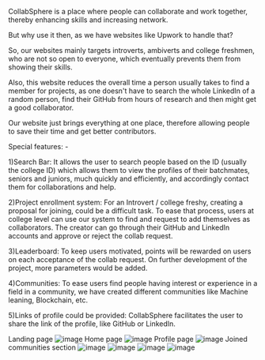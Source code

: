 
CollabSphere is a place where people can collaborate and work together, thereby enhancing skills and increasing network.

But why use it then, as we have websites like Upwork to handle that?

So, our websites mainly targets introverts, ambiverts and college freshmen, who are not so open to everyone, which eventually prevents them from showing their skills.

Also, this website reduces the overall time a person usually takes to find a member for projects, as one doesn't have to search the whole LinkedIn of a random person, find their GitHub from hours of research and then might get a good collaborator.

Our website just brings everything at one place, therefore allowing people to save their time and get better contributors.

Special features: -

1)Search Bar: It allows the user to search people based on the ID (usually the college ID) which allows them to view the profiles of their batchmates, seniors and juniors, much quickly and efficiently, and accordingly contact them for collaborations and help.

2)Project enrollment system: For an Introvert / college freshy, creating a proposal for joining, could be a difficult task.
To ease that process, users at college level can use our system to find and request to add themselves as collaborators. The creator can go through their GitHub and LinkedIn accounts and approve or reject the collab request.

3)Leaderboard: To keep users motivated, points will be rewarded on users on each acceptance of the collab request. On further development of the project, more parameters would be added.

4)Communities: To ease users find people having interest or experience in a field in a community, we have created different communities like Machine leaning, Blockchain, etc.

5)Links of profile could be provided: CollabSphere facilitates the user to share the link of the profile, like GitHub or LinkedIn. 

Landing page
![image](https://github.com/Bhoumik09/CollabSphere/assets/141168358/866d201c-41f6-48da-9ef9-bfa8cf7495df)
Home page
![image](https://github.com/Bhoumik09/CollabSphere/assets/141168358/273f73ee-09fa-4821-9c0c-a60a47f82abf)
Profile page
![image](https://github.com/Bhoumik09/CollabSphere/assets/141168358/7fb13001-d125-442c-9582-ad3eef1e1014)
Joined communities section
![image](https://github.com/Bhoumik09/CollabSphere/assets/141168358/95599c48-dcb9-441f-b2d5-0efdf27b1cf1)
![image](https://github.com/Bhoumik09/CollabSphere/assets/141168358/d024790d-2534-450d-a44a-96739bd63f04)
![image](https://github.com/Bhoumik09/CollabSphere/assets/141168358/0dd32620-6597-4950-8d6a-4da26b0ba00b)
![image](https://github.com/Bhoumik09/CollabSphere/assets/141168358/f4cea694-ff44-44fc-9a6c-718e48b46221)





